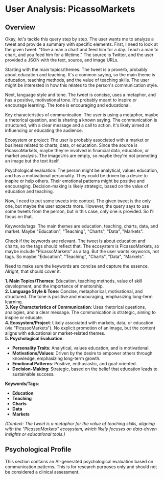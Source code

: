 # User Analysis: PicassoMarkets

## Overview

<think>
Okay, let's tackle this query step by step. The user wants me to analyze a tweet and provide a summary with specific elements. First, I need to look at the given tweet: "Give a man a chart and feed him for a day. Teach a man to chart, and you feed him for a lifetime." The source is Twitter, and the user provided a JSON with the text, source, and image URLs.

Starting with the main topics/themes. The tweet is a proverb, probably about education and teaching. It's a common saying, so the main theme is education, teaching methods, and the value of teaching skills. The user might be interested in how this relates to the person's communication style.

Next, language style and tone. The tweet is concise, uses a metaphor, and has a positive, motivational tone. It's probably meant to inspire or encourage learning. The tone is encouraging and educational.

Key characteristics of communication: The user is using a metaphor, maybe a rhetorical question, and is sharing a known saying. The communication is structured, with a clear message and a call to action. It's likely aimed at influencing or educating the audience.

Ecosystem or project: The user is probably associated with a market or business related to charts, data, or education. Since the source is PicassoMarkets, maybe they're involved in financial data, education, or market analysis. The imageUrls are empty, so maybe they're not promoting an image but the text itself.

Psychological evaluation: The person might be analytical, values education, and has a motivational personality. They could be driven by a desire to inspire or help others. Their emotional patterns might be positive and encouraging. Decision-making is likely strategic, based on the value of education and teaching.

Now, I need to put some tweets into context. The given tweet is the only one, but maybe the user expects more. However, the query says to use some tweets from the person, but in this case, only one is provided. So I'll focus on that.

Keywords/tags: The main themes are education, teaching, charts, data, and market. Maybe "Education", "Teaching", "Charts", "Data", "Markets".

Check if the keywords are relevant. The tweet is about education and charts, so the tags should reflect that. The ecosystem is PicassoMarkets, so maybe include "PicassoMarkets" as a tag. But the user wants keywords, not tags. So maybe "Education", "Teaching", "Charts", "Data", "Markets".

Need to make sure the keywords are concise and capture the essence. Alright, that should cover it.
</think>

**1. Main Topics/Themes**: Education, teaching methods, value of skill development, and the importance of mentorship.  
**2. Language Style & Tone**: Concise, metaphorical, motivational, and structured. The tone is positive and encouraging, emphasizing long-term learning.  
**3. Key Characteristics of Communication**: Uses rhetorical questions, analogies, and a clear message. The communication is strategic, aiming to inspire or educate.  
**4. Ecosystem/Project**: Likely associated with markets, data, or education (via "PicassoMarkets"). No explicit promotion of an image, but the content aligns with educational or market-related themes.  
**5. Psychological Evaluation**:  
   - **Personality Traits**: Analytical, values education, and is motivational.  
   - **Motivations/Values**: Driven by the desire to empower others through knowledge, emphasizing long-term growth.  
   - **Emotional Patterns**: Positive, enthusiastic, and goal-oriented.  
   - **Decision-Making**: Strategic, based on the belief that education leads to sustainable success.  

**Keywords/Tags**:  
- **Education**  
- **Teaching**  
- **Charts**  
- **Data**  
- **Markets**  

*(Context: The tweet is a metaphor for the value of teaching skills, aligning with the "PicassoMarkets" ecosystem, which likely focuses on data-driven insights or educational tools.)*

## Psychological Profile

This section contains an AI-generated psychological evaluation based on communication patterns. This is for research purposes only and should not be considered a clinical assessment.
